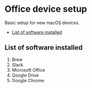 # Office device setup

Basic setup for new macOS devices.

- [List of software installed](#list-of-software-installed)

## List of software installed

1. Brew
2. Slack
3. Microsoft Office
4. Google Drive
5. Google Chrome

